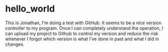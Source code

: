 # hello_world
This is Jonathan, I'm doing a test with GitHub. It seems to be a nice version controller to my program. Once I can completely understand the operation, I can upload my project to Github to control my version and reduce the risk whenever I forgot which version is what I've done in past and what I did in changes. 
